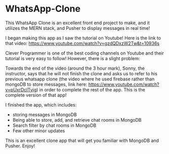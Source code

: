 # WhatsApp-Clone

This WhatsApp Clone is an excellent front end project to make, and it utilizes the MERN stack, and Pusher to display messages in real time!

I began making this app as I saw the tutorial on Youtube! Here is the link to that video: https://www.youtube.com/watch?v=gzdQDxzW2Tw&t=10936s

Clever Programmer is one of the best coding channels on Youtube and their tutorial is very easy to follow! However, there is a slight problem:

Towards the end of the video (around the 3 hour mark), Sonny, the instructor, says that he will not finish the clone and asks us to refer to his previous whatsapp clone (the video where he used firebase rather than mongoDB to store messages, link here: https://www.youtube.com/watch?v=pUxrDcITyjg) in order to complete the rest of the app. This is the complete version of that app!

I finished the app, which includes:
  - storing messages in MongoDB
  - Being able to store, add, and retrieve chat rooms in MongoDB
  - Search filter by chat rooms in MongoDB
  - Few other minor updates
  
  
 This is an excellent clone app that will get you familiar with MongoDB and Pusher. Enjoy!

